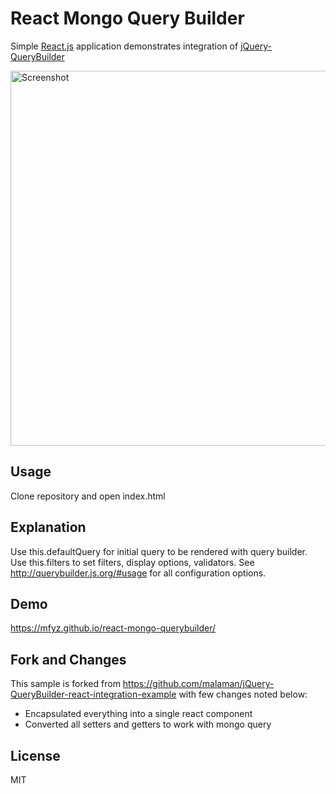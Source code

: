 # React Mongo Query Builder
Simple [React.js](https://facebook.github.io/react/) application demonstrates integration of [jQuery-QueryBuilder](https://github.com/mistic100/jQuery-QueryBuilder)

<img src="https://github.com/mfyz/react-mongo-querybuilder/raw/master/screenshot.png" width="600" alt="Screenshot" />

## Usage
Clone repository and open index.html

## Explanation
Use this.defaultQuery for initial query to be rendered with query builder.
Use this.filters to set filters, display options, validators. See http://querybuilder.js.org/#usage for all configuration options.

## Demo
https://mfyz.github.io/react-mongo-querybuilder/

## Fork and Changes
This sample is forked from https://github.com/malaman/jQuery-QueryBuilder-react-integration-example with few changes noted below:
- Encapsulated everything into a single react component
- Converted all setters and getters to work with mongo query

## License
MIT
